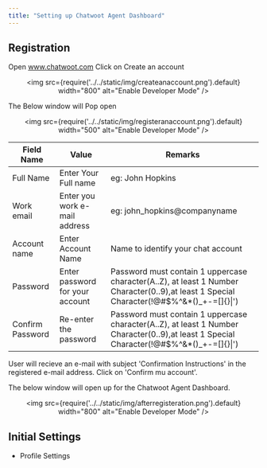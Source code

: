 ```yaml
---
title: "Setting up Chatwoot Agent Dashboard"
---
```


## Registration 
Open www.chatwoot.com 
Click on Create an account  
<div align="center">

<img src={require('../../static/img/createanaccount.png').default} width="800" alt="Enable Developer Mode" />

</div>

The Below window will Pop open  
<div align="center">

<img src={require('../../static/img/registeranaccount.png').default} width="500" alt="Enable Developer Mode" />

</div>

| Field Name       | Value                           | Remarks                                                                                                                                   |
|------------------|---------------------------------|-------------------------------------------------------------------------------------------------------------------------------------------|
| Full Name        | Enter Your Full name            | eg: John Hopkins                                                                                                                          |
| Work email       | Enter you work e-mail address   | eg: john_hopkins@companyname                                                                                                              |
| Account name     | Enter Account Name              | Name to identify your chat account                                                                                                        |
| Password         | Enter password for your account | Password must contain 1 uppercase character(A..Z), at least 1 Number Character(0..9),at least 1 Special  Character(!@#$%^&*()_+-=[]{}\|') |
| Confirm Password | Re-enter the password           | Password must contain 1 uppercase character(A..Z), at least 1 Number Character(0..9),at least 1 Special  Character(!@#$%^&*()_+-=[]{}\|') |

User will recieve an e-mail with subject 'Confirmation Instructions' in the registered e-mail address. Click on 'Confirm mu account'.

The below window will open up for the Chatwoot Agent Dashboard.  
<div align="center">

<img src={require('../../static/img/afterregisteration.png').default} width="800" alt="Enable Developer Mode" />

</div>



## Initial Settings
<!-- TODO How to give links to next pages here? -->
- Profile Settings




